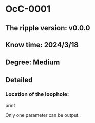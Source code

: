 # OcC-0001

## The ripple version: v0.0.0

## Know time: 2024/3/18

## Degree: Medium

## Detailed

### Location of the loophole:
print

Only one parameter can be output.
